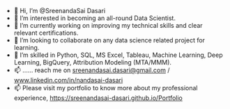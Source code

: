 - 👋 Hi, I’m @SreenandaSai Dasari                 
- 👀 I’m interested in becoming an all-round Data Scientist.                            
- 🌱 I’m currently working on improving my technical skills and clear relevant certifications.                                
- 💞️ I’m looking to collaborate on any data science related project for learning.                             
- 💞️ I’m skilled in Python, SQL, MS Excel, Tableau, Machine Learning, Deep Learning, BigQuery, Attribution Modeling (MTA/MMM).               
- 📫 ...... reach me on sreenandasai.dasari@gmail.com / www.linkedin.com/in/nandasai-dasari      
- 📫 Please visit my portfolio to know more about my professional experience, https://sreenandasai-dasari.github.io/Portfolio     
      
  
  
<!---   
SreenandaSai-Dasari/SreenandaSai-Dasari is a ✨ special ✨ repository because its `README.md` (this file) appears on your GitHub profile.
You can click the Preview link to take a look at your changes.
--->
